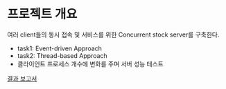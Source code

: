 # 프로젝트 개요

여러 client들의 동시 접속 및 서비스를 위한 Concurrent stock server를 구축한다.

- task1: Event-driven Approach
- task2: Thread-based Approach
- 클라이언트 프로세스 개수에 변화를 주며 서버 성능 테스트

[결과 보고서](https://github.com/empodi/Stock-Server/blob/main/document.pdf)
